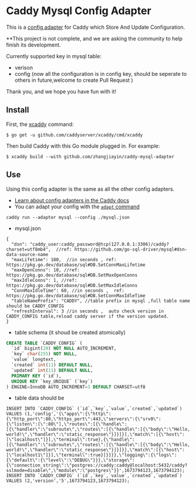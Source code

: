 Caddy Mysql Config Adapter
==========================

This is a [config adapter](https://caddyserver.com/docs/config-adapters) for Caddy which Store And Update Configuration.

**This project is not complete, and we are asking the community to help finish its development.


Currently supported key in mysql table:

* verison 
* config (now all the configuration is in config key, should be seperate to others in future,welcome to create Pull Request )


Thank you, and we hope you have fun with it!

## Install

First, the [xcaddy](https://github.com/caddyserver/xcaddy) command:

```shell
$ go get -u github.com/caddyserver/xcaddy/cmd/xcaddy
```

Then build Caddy with this Go module plugged in. For example:

```shell
$ xcaddy build --with github.com/zhangjiayin/caddy-mysql-adapter
```

## Use

Using this config adapter is the same as all the other config adapters.

- [Learn about config adapters in the Caddy docs](https://caddyserver.com/docs/config-adapters)
- You can adapt your config with the [`adapt` command](https://caddyserver.com/docs/command-line#caddy-adapt)
```
caddy run --adapter mysql --config ./mysql.json
```
- mysql.json
```
{
  "dsn": "caddy_user:caddy_password@tcp(127.0.0.1:3306)/caddy?charset=utf8mb4",  //ref: https://github.com/go-sql-driver/mysql#dsn-data-source-name
  "maxLifetime": 180,  //in seconds , ref: https://pkg.go.dev/database/sql#DB.SetConnMaxLifetime
  "maxOpenConns": 10, //ref: https://pkg.go.dev/database/sql#DB.SetMaxOpenConns
  "maxIdleConns": 1, //ref: https://pkg.go.dev/database/sql#DB.SetMaxIdleConns
  "ConnMaxIdleTime": 60, //in seconds ,  ref: https://pkg.go.dev/database/sql#DB.SetConnMaxIdleTime
  "tableNamePrefix": "CADDY", //table prefix in mysql ,full table name should be CADDY_CONFIG
  "refreshInterval": 3 //in seconds ,  auto check version in  CADDY_CONFIG table,reload caddy server if the version updated.
}
```
- table schema (it shoud be created atomically)
```SQL
CREATE TABLE `CADDY_CONFIG` (
  `id` bigint(20) NOT NULL AUTO_INCREMENT,
  `key` char(255) NOT NULL,
  `value` longtext,
  `created` int(11) DEFAULT NULL,
  `updated` int(11) DEFAULT NULL,
  PRIMARY KEY (`id`),
  UNIQUE KEY `key_UNIQUE` (`key`)
) ENGINE=InnoDB AUTO_INCREMENT=3 DEFAULT CHARSET=utf8
```
- table data should be 
```
INSERT INTO `CADDY_CONFIG` (`id`,`key`,`value`,`created`,`updated`) VALUES (1,'config','{\"apps\":{\"http\":{\"http_port\":80,\"https_port\":443,\"servers\":{\"srv0\":{\"listen\":[\":80\"],\"routes\":[{\"handle\":[{\"handler\":\"subroute\",\"routes\":[{\"handle\":[{\"body\":\"Hello, world!\",\"handler\":\"static_response\"}]}]}],\"match\":[{\"host\":[\"localhost\"]}],\"terminal\":true},{\"handle\":[{\"handler\":\"subroute\",\"routes\":[{\"handle\":[{\"body\":\"Hello, world!\",\"handler\":\"static_response\"}]}]}],\"match\":[{\"host\":[\"localhost1\"]}],\"terminal\":true}]}}}},\"logging\":{\"logs\":{\"default\":{\"level\":\"DEBUG\"}}},\"storage\":{\"connection_string\":\"postgres://caddy:caddy@localhost:5432/caddy?sslmode=disable\",\"module\":\"postgres\"}}',1673794123,1673794123);
INSERT INTO `CADDY_CONFIG` (`id`,`key`,`value`,`created`,`updated`) VALUES (2,'version','5',1673794123,1673794123);

```
